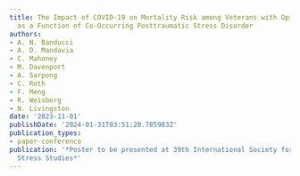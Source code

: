 ```yaml
---
title: The Impact of COVID-19 on Mortality Risk among Veterans with Opioid Use Disorder
  as a Function of Co-Occurring Posttraumatic Stress Disorder
authors:
- A. N. Banducci
- A. D. Mandavia
- C. Mahoney
- M. Davenport
- A. Sarpong
- C. Roth
- F. Meng
- R. Weisberg
- N. Livingston
date: '2023-11-01'
publishDate: '2024-01-31T03:51:20.785983Z'
publication_types:
- paper-conference
publication: '*Poster to be presented at 39th International Society for Traumatic
  Stress Studies*'
---
```

